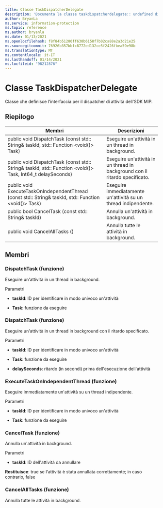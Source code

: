 ```yaml
---
title: Classe TaskDispatcherDelegate
description: 'Documenta la classe taskdispatcherdelegate:: undefined di Microsoft Information Protection (MIP) SDK.'
author: BryanLa
ms.service: information-protection
ms.topic: reference
ms.author: bryanla
ms.date: 01/13/2021
ms.openlocfilehash: f8f84b51200ff630b6158f7b02ca88e2a3d21e25
ms.sourcegitcommit: 76926b357bbfc8772ed132ce5f2426fbea59e98b
ms.translationtype: MT
ms.contentlocale: it-IT
ms.lasthandoff: 01/14/2021
ms.locfileid: "98212876"
---
```

# <a name="class-taskdispatcherdelegate"></a>Classe TaskDispatcherDelegate 
Classe che definisce l'interfaccia per il dispatcher di attività dell'SDK MIP.
  
## <a name="summary"></a>Riepilogo
 Membri                        | Descrizioni                                
--------------------------------|---------------------------------------------
public void DispatchTask (const std:: String& taskId, std:: Function \<void()\> Task)  |  Eseguire un'attività in un thread in background.
public void DispatchTask (const std:: String& taskId, std:: Function \<void()\> Task, Int64_t delaySeconds)  |  Eseguire un'attività in un thread in background con il ritardo specificato.
public void ExecuteTaskOnIndependentThread (const std:: String& taskId, std:: Function \<void()\> Task)  |  Eseguire immediatamente un'attività su un thread indipendente.
public bool CancelTask (const std:: String& taskId)  |  Annulla un'attività in background.
public void CancelAllTasks ()  |  Annulla tutte le attività in background.
  
## <a name="members"></a>Membri
  
### <a name="dispatchtask-function"></a>DispatchTask (funzione)
Eseguire un'attività in un thread in background.

Parametri  
* **taskId**: ID per identificare in modo univoco un'attività 


* **Task**: funzione da eseguire


  
### <a name="dispatchtask-function"></a>DispatchTask (funzione)
Eseguire un'attività in un thread in background con il ritardo specificato.

Parametri  
* **taskId**: ID per identificare in modo univoco un'attività 


* **Task**: funzione da eseguire 


* **delaySeconds**: ritardo (in secondi) prima dell'esecuzione dell'attività


  
### <a name="executetaskonindependentthread-function"></a>ExecuteTaskOnIndependentThread (funzione)
Eseguire immediatamente un'attività su un thread indipendente.

Parametri  
* **taskId**: ID per identificare in modo univoco un'attività 


* **Task**: funzione da eseguire


  
### <a name="canceltask-function"></a>CancelTask (funzione)
Annulla un'attività in background.

Parametri  
* **taskId**: ID dell'attività da annullare



  
**Restituisce**: true se l'attività è stata annullata correttamente; in caso contrario, false
  
### <a name="cancelalltasks-function"></a>CancelAllTasks (funzione)
Annulla tutte le attività in background.